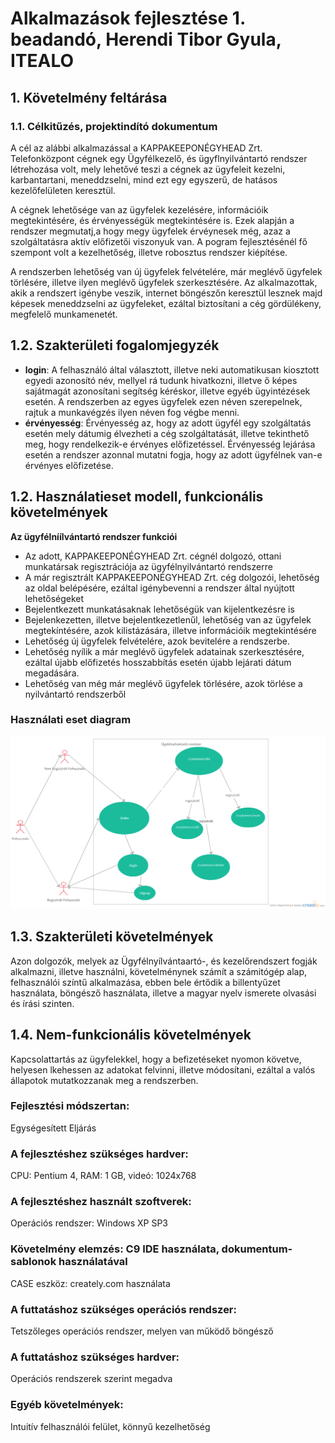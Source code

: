 # Alkalmazások fejlesztése 1. beadandó, Herendi Tibor Gyula, ITEALO
## 1. Követelmény feltárása
### 1.1. Célkitűzés, projektindító dokumentum
A cél az alábbi alkalmazással a KAPPAKEEPONÉGYHEAD Zrt. Telefonközpont cégnek egy Ügyfélkezelő, és ügyflnyilvántartó rendszer létrehozása volt, mely lehetővé teszi a cégnek az ügyfeleit kezelni, karbantartani, meneddzselni, mind ezt egy egyszerű, de hatásos kezelőfelületen keresztül. 

A cégnek lehetősége van az ügyfelek kezelésére, információik megtekintésére, és érvényességük megtekintésére is. Ezek alapján a rendszer megmutatj,a hogy megy ügyfelek érvéynesek még, azaz a szolgáltatásra aktív előfizetői viszonyuk van. A pogram fejlesztésénél fő szempont volt a kezelhetőség, illetve robosztus rendszer kiépítése.

A rendszerben lehetőség van új ügyfelek felvételére, már meglévő ügyfelek törlésére, illetve ilyen meglévő ügyfelek szerkesztésére. Az alkalmazottak, akik a rendszert igénybe veszik, internet böngészőn keresztül lesznek majd képesek meneddzselni az ügyfeleket, ezáltal biztosítani a cég gördülékeny, megfelelő munkamenetét. 

## 1.2. Szakterületi fogalomjegyzék
- **login**: A felhasználó által választott, illetve neki automatikusan kiosztott egyedi azonosító név, mellyel rá tudunk hivatkozni, illetve ő képes sajátmagát azonosítani segítség kéréskor, illetve egyéb ügyintézések esetén. A rendszerben az egyes ügyfelek ezen néven szerepelnek, rajtuk a munkavégzés ilyen néven fog végbe menni.
- **érvényesség**: Érvényesség az, hogy az adott ügyfél egy szolgáltatás esetén mely dátumig élvezheti a cég szolgáltatását, illetve tekinthető meg, hogy rendelkezik-e érvényes előfizetéssel. Érvényesség lejárása esetén a rendszer azonnal mutatni fogja, hogy az adott ügyfélnek van-e érvényes előfizetése.

## 1.2. Használatieset modell, funkcionális követelmények
**Az ügyfélníílvántartó rendszer funkciói**
- Az adott, KAPPAKEEPONÉGYHEAD Zrt. cégnél dolgozó, ottani munkatársak regisztrációja az ügyfélnyilvántartó rendszerre
- A már regisztrált KAPPAKEEPONÉGYHEAD Zrt. cég dolgozói, lehetőség az oldal belépésére, ezáltal igénybevenni a rendszer által nyújtott lehetőségeket
- Bejelentkezett munkatásaknak lehetőségük van kijelentkezésre is
- Bejelenkezetten, illetve bejelentkezetlenűl, lehetőség van az ügyfelek megtekíntésére, azok kilistázására, illetve információik megtekintésére
- Lehetőség új ügyfelek felvételére, azok bevitelére a rendszerbe.
- Lehetőség nyílik a már meglévő ügyfelek adatainak szerkesztésére, ezáltal újabb előfizetés hosszabbítás esetén újabb lejárati dátum megadására.
- Lehetőség van még már meglévő ügyfelek törlésére, azok törlése a nyilvántartó rendszerből

### Használati eset diagram
![Használati eset diagram](/src/alkfejl_bead_1.png)

## 1.3. Szakterületi követelmények
Azon dolgozók, melyek az Ügyfélnyílvántaartó-, és kezelőrendszert fogják alkalmazni, illetve használni, követelménynek számít a számitógép alap, felhasználói színtű alkalmazása, ebben bele értődik a billentyűzet használata, böngésző használata, illetve a magyar nyelv ismerete olvasási és írási szinten.

## 1.4. Nem-funkcionális követelmények
Kapcsolattartás az ügyfelekkel, hogy a befizetéseket nyomon követve, helyesen lkehessen az adatokat felvinni, illetve módosítani, ezáltal a valós állapotok mutatkozzanak meg a rendszerben.

### Fejlesztési módszertan:
Egységesített Eljárás
### A fejlesztéshez szükséges hardver:
CPU: Pentium 4, RAM: 1 GB, videó: 1024x768
### A fejlesztéshez használt szoftverek:
Operációs rendszer: Windows XP SP3
### Követelmény elemzés: C9 IDE használata, dokumentum-sablonok használatával
CASE eszköz: creately.com használata
### A futtatáshoz szükséges operációs rendszer:
Tetszőleges operációs rendszer, melyen van működő böngésző
### A futtatáshoz szükséges hardver:
Operációs rendszerek szerint megadva
### Egyéb követelmények:
Intuitív felhasználói felület, könnyű kezelhetőség
